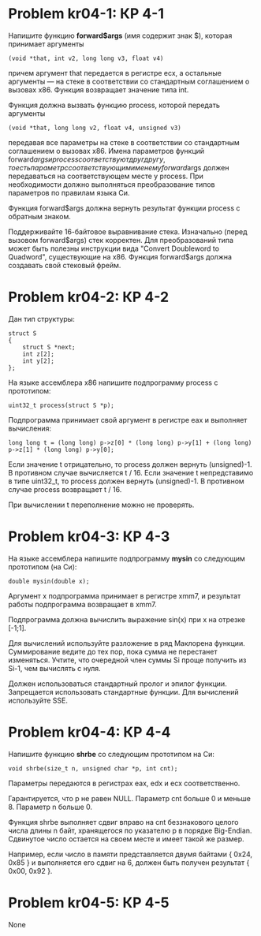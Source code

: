 # Problem kr04-1: КР 4-1

Напишите функцию **forward$args** (имя содержит знак $), которая принимает аргументы
```
(void *that, int v2, long long v3, float v4)
```
причем аргумент that передается в регистре ecx, а остальные аргументы — на стеке в соответствии со стандартным соглашением о вызовах x86. 
Функция возвращает значение типа int.

Функция должна вызвать функцию process, которой передать аргументы
```
(void *that, long long v2, float v4, unsigned v3)
```
передавая все параметры на стеке в соответствии со стандартным соглашением о вызовах x86. Имена параметров функций forward$args и 
process соответствуют друг другу, то есть параметр с соответствующим именем у forward$args должен передаваться на соответствующем 
месте у process. При необходимости должно выполняться преобразование типов параметров по правилам языка Си.

Функция forward$args должна вернуть результат функции process с обратным знаком.

Поддерживайте 16-байтовое выравнивание стека. Изначально (перед вызовом forward$args) стек корректен. Для преобразований типа может 
быть полезны инструкции вида "Convert Doubleword to Quadword", существующие на x86. Функция forward$args должна создавать свой стековый 
фрейм.

# Problem kr04-2: КР 4-2
Дан тип структуры:
```
struct S
{
    struct S *next;
    int z[2];
    int y[2];
};
```
На языке ассемблера x86 напишите подпрограмму process с прототипом:
```
uint32_t process(struct S *p);
```
Подпрограмма принимает свой аргумент в регистре eax и выполняет вычисления:
```
long long t = (long long) p->z[0] * (long long) p->y[1] + (long long) p->z[1] * (long long) p->y[0];
```
Если значение t отрицательно, то process должен вернуть (unsigned)-1. В противном случае вычисляется t / 16. 
Если значение t непредставимо в типе uint32_t, то process должен вернуть (unsigned)-1. В противном случае process возвращает t / 16.

При вычислении t переполнение можно не проверять.

# Problem kr04-3: КР 4-3
На языке ассемблера напишите подпрограмму **mysin** со следующим прототипом (на Си):
```
double mysin(double x);
```
Аргумент x подпрограмма принимает в регистре xmm7, и результат работы подпрограмма возвращает в xmm7.

Подпрограмма должна вычислить выражение sin(x) при x на отрезке [-1;1].

Для вычислений используйте разложение в ряд Маклорена функции. Суммирование ведите до тех пор, пока сумма не перестанет 
изменяться. Учтите, что очередной член суммы Si проще получить из Si-1, чем вычислять с нуля.

Должен использоваться стандартный пролог и эпилог функции. Запрещается использовать стандартные функции. Для вычислений используйте SSE.

# Problem kr04-4: КР 4-4
Напишите функцию **shrbe** со следующим прототипом на Си:
```
void shrbe(size_t n, unsigned char *p, int cnt);
```
Параметры передаются в регистрах eax, edx и ecx соответственно.

Гарантируется, что p не равен NULL. Параметр cnt больше 0 и меньше 8. Параметр n больше 0.

Функция shrbe выполняет сдвиг вправо на cnt беззнакового целого числа длины n байт, хранящегося по указателю p в порядке 
Big-Endian. Сдвинутое число остается на своем месте и имеет такой же размер.

Например, если число в памяти представляется двумя байтами { 0x24, 0x85 } и выполняется его сдвиг на 6, должен быть получен 
результат { 0x00, 0x92 }.

# Problem kr04-5: КР 4-5
None
